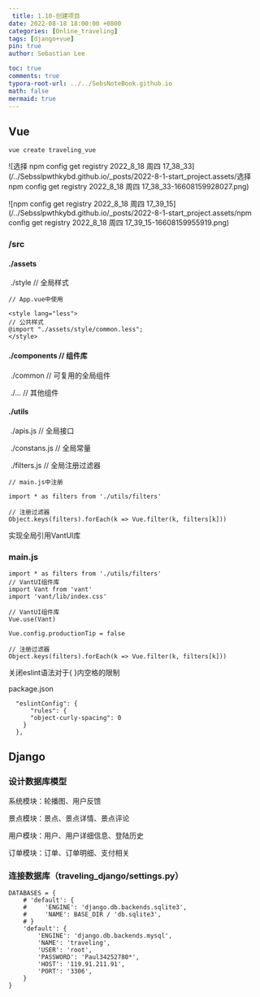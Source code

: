 ```yaml
---
 title: 1.10-创建项目
date: 2022-08-18 18:00:00 +0800
categories: [Online_traveling]
tags: [django+vue]
pin: true
author: Sebastian Lee

toc: true
comments: true
typora-root-url: ../../SebsNoteBook.github.io
math: false
mermaid: true
---
```


## Vue

```
vue create traveling_vue
```

![选择 npm config get registry 2022_8_18 周四 17_38_33](/../Sebsslpwthkybd.github.io/_posts/2022-8-1-start_project.assets/选择 npm config get registry 2022_8_18 周四 17_38_33-16608159928027.png)

![npm config get registry 2022_8_18 周四 17_39_15](/../Sebsslpwthkybd.github.io/_posts/2022-8-1-start_project.assets/npm config get registry 2022_8_18 周四 17_39_15-16608159955919.png)

### /src

#### 	./assets

​		./style  // 全局样式

```
// App.vue中使用

<style lang="less">
// 公共样式
@import "./assets/style/common.less"; 
</style>
```

#### ./components  // 组件库

​		./common  // 可复用的全局组件

​		./...  // 其他组件

#### 	./utils

​		./apis.js  // 全局接口

​		./constans.js  // 全局常量

​		./filters.js  // 全局注册过滤器

```
// main.js中注册

import * as filters from './utils/filters'

// 注册过滤器
Object.keys(filters).forEach(k => Vue.filter(k, filters[k]))
```

实现全局引用VantUI库

### main.js

```
import * as filters from './utils/filters'
// VantUI组件库
import Vant from 'vant'
import 'vant/lib/index.css'

// VantUI组件库
Vue.use(Vant)

Vue.config.productionTip = false

// 注册过滤器
Object.keys(filters).forEach(k => Vue.filter(k, filters[k]))
```

关闭eslint语法对于{ }内空格的限制

package.json

```
  "eslintConfig": {
      "rules": {
      "object-curly-spacing": 0
    }
  },
```

## Django

### 设计数据库模型

系统模块：轮播图、用户反馈

景点模块：景点、景点详情、景点评论

用户模块：用户、用户详细信息、登陆历史

订单模块：订单、订单明细、支付相关

### 连接数据库（traveling_django/settings.py）

```
DATABASES = {
    # 'default': {
    #     'ENGINE': 'django.db.backends.sqlite3',
    #     'NAME': BASE_DIR / 'db.sqlite3',
    # }
    'default': {
        'ENGINE': 'django.db.backends.mysql',
        'NAME': 'traveling',
        'USER': 'root',
        'PASSWORD': 'Paul34252780*',
        'HOST': '119.91.211.91',
        'PORT': '3306',
    }
}
```

